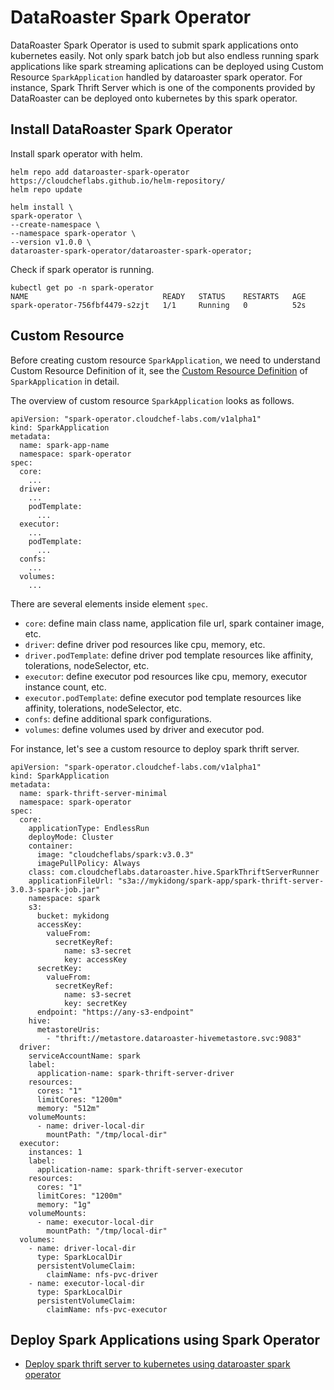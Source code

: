 # DataRoaster Spark Operator

DataRoaster Spark Operator is used to submit spark applications onto kubernetes easily. 
Not only spark batch job but also endless running spark applications like spark streaming aplications can be deployed using Custom Resource `SparkApplication` handled by dataroaster spark operator.
For instance, Spark Thrift Server which is one of the components provided by DataRoaster can be deployed onto kubernetes by this spark operator.

## Install DataRoaster Spark Operator

Install spark operator with helm.
```
helm repo add dataroaster-spark-operator https://cloudcheflabs.github.io/helm-repository/
helm repo update

helm install \
spark-operator \
--create-namespace \
--namespace spark-operator \
--version v1.0.0 \
dataroaster-spark-operator/dataroaster-spark-operator;
```

Check if spark operator is running.
```
kubectl get po -n spark-operator
NAME                              READY   STATUS    RESTARTS   AGE
spark-operator-756fbf4479-s2zjt   1/1     Running   0          52s
```

## Custom Resource
Before creating custom resource `SparkApplication`, we need to understand Custom Resource Definition of it, 
see the [Custom Resource Definition](https://github.com/cloudcheflabs/dataroaster/blob/master/operators/spark/chart/templates/spark-applications.yaml) of `SparkApplication` in detail.

The overview of custom resource `SparkApplication` looks as follows.
```
apiVersion: "spark-operator.cloudchef-labs.com/v1alpha1"
kind: SparkApplication
metadata:
  name: spark-app-name
  namespace: spark-operator
spec:
  core:
    ...
  driver:
    ...
    podTemplate:
      ...
  executor:
    ...
    podTemplate:
      ...
  confs:
    ...
  volumes:
    ...
```

There are several elements inside element `spec`.
* `core`: define main class name, application file url, spark container image, etc.
* `driver`: define driver pod resources like cpu, memory, etc.
* `driver.podTemplate`: define driver pod template resources like affinity, tolerations, nodeSelector, etc.
* `executor`: define executor pod resources like cpu, memory, executor instance count, etc.
* `executor.podTemplate`: define executor pod template resources like affinity, tolerations, nodeSelector, etc.
* `confs`: define additional spark configurations.
* `volumes`: define volumes used by driver and executor pod.


For instance, let's see a custom resource to deploy spark thrift server.
```
apiVersion: "spark-operator.cloudchef-labs.com/v1alpha1"
kind: SparkApplication
metadata:
  name: spark-thrift-server-minimal
  namespace: spark-operator
spec:
  core:
    applicationType: EndlessRun
    deployMode: Cluster
    container:
      image: "cloudcheflabs/spark:v3.0.3"
      imagePullPolicy: Always
    class: com.cloudcheflabs.dataroaster.hive.SparkThriftServerRunner
    applicationFileUrl: "s3a://mykidong/spark-app/spark-thrift-server-3.0.3-spark-job.jar"
    namespace: spark
    s3:
      bucket: mykidong
      accessKey:
        valueFrom:
          secretKeyRef:
            name: s3-secret
            key: accessKey
      secretKey:
        valueFrom:
          secretKeyRef:
            name: s3-secret
            key: secretKey
      endpoint: "https://any-s3-endpoint"
    hive:
      metastoreUris:
        - "thrift://metastore.dataroaster-hivemetastore.svc:9083"
  driver:
    serviceAccountName: spark
    label:
      application-name: spark-thrift-server-driver
    resources:
      cores: "1"
      limitCores: "1200m"
      memory: "512m"
    volumeMounts:
      - name: driver-local-dir
        mountPath: "/tmp/local-dir"
  executor:
    instances: 1
    label:
      application-name: spark-thrift-server-executor
    resources:
      cores: "1"
      limitCores: "1200m"
      memory: "1g"
    volumeMounts:
      - name: executor-local-dir
        mountPath: "/tmp/local-dir"
  volumes:
    - name: driver-local-dir
      type: SparkLocalDir
      persistentVolumeClaim:
        claimName: nfs-pvc-driver
    - name: executor-local-dir
      type: SparkLocalDir
      persistentVolumeClaim:
        claimName: nfs-pvc-executor
```



## Deploy Spark Applications using Spark Operator

* [Deploy spark thrift server to kubernetes using dataroaster spark operator](https://mykidong.medium.com/hive-on-spark-with-spark-operator-9a43ea7ebe06)


